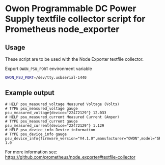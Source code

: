 # Owon Programmable DC Power Supply textfile collector script for Prometheus node_exporter

## Usage
These script are to be used with the Node Exporter textfile collector.

Export `OWON_PSU_PORT` environment variable
```bash
OWON_PSU_PORT=/dev/tty.usbserial-1440
```

## Example output
```
# HELP psu_measured_voltage Measured Voltage (Volts)
# TYPE psu_measured_voltage gauge
psu_measured_voltage{device="22472129"} 12.033
# HELP psu_measured_current Measured Current (Amper)
# TYPE psu_measured_current gauge
psu_measured_current{device="22472129"} 1.129
# HELP psu_device_info Device information
# TYPE psu_device_info gauge
psu_device_info{firmware_version="V4.1.0",manufacturer="OWON",model="SPE3051",serial_num="22272112"} 1.0
```

For more information see: https://github.com/prometheus/node_exporter#textfile-collector